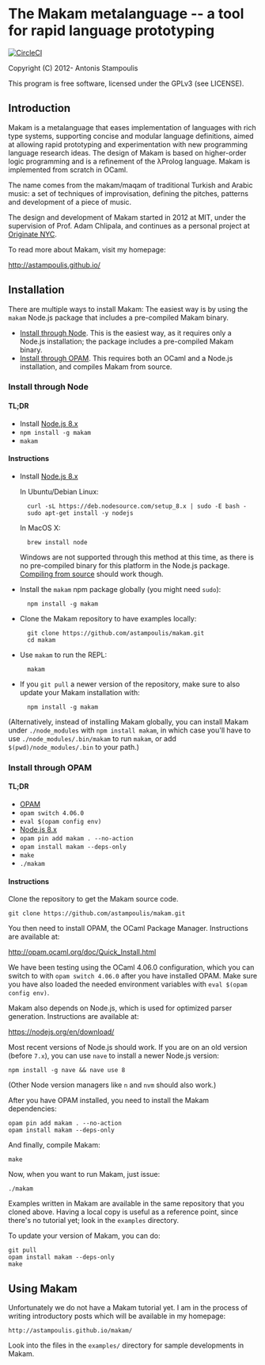 # The Makam metalanguage -- a tool for rapid language prototyping

[![CircleCI](https://circleci.com/gh/astampoulis/makam.svg?style=svg)](https://circleci.com/gh/astampoulis/makam)

Copyright (C) 2012- Antonis Stampoulis

This program is free software, licensed under the GPLv3 (see LICENSE).

## Introduction

Makam is a metalanguage that eases implementation of languages with rich type systems, supporting
concise and modular language definitions, aimed at allowing rapid prototyping and experimentation
with new programming language research ideas. The design of Makam is based on higher-order logic
programming and is a refinement of the λProlog language. Makam is implemented from scratch in OCaml.

The name comes from the makam/maqam of traditional Turkish and Arabic music: a set of
techniques of improvisation, defining the pitches, patterns and development of a piece of music.

The design and development of Makam started in 2012 at MIT, under the supervision of Prof. Adam
Chlipala, and continues as a personal project at [Originate NYC](http://www.originate.com/).

To read more about Makam, visit my homepage:

<http://astampoulis.github.io/>


## Installation

There are multiple ways to install Makam: The easiest way is by using the `makam` Node.js package
that includes a pre-compiled Makam binary.

- [Install through Node](#install-through-node). This is the easiest way, as it requires
  only a Node.js installation; the package includes a pre-compiled Makam binary.
- [Install through OPAM](#install-through-opam). This requires both an OCaml and a Node.js
  installation, and compiles Makam from source.

### Install through Node

#### TL;DR

- Install [Node.js 8.x](https://nodejs.org/en/download/)
- `npm install -g makam`
- `makam`

#### Instructions

- Install [Node.js 8.x](https://nodejs.org/en/download/)

  In Ubuntu/Debian Linux:

        curl -sL https://deb.nodesource.com/setup_8.x | sudo -E bash -
        sudo apt-get install -y nodejs

  In MacOS X:

        brew install node

  Windows are not supported through this method at this time, as there
  is no pre-compiled binary for this platform in the Node.js package.
  [Compiling from source](#install-through-opam) should work though.

- Install the `makam` npm package globally (you might need `sudo`):

        npm install -g makam

- Clone the Makam repository to have examples locally:

        git clone https://github.com/astampoulis/makam.git
        cd makam

- Use `makam` to run the REPL:

        makam

- If you `git pull` a newer version of the repository, make
  sure to also update your Makam installation with:

        npm install -g makam

(Alternatively, instead of installing Makam globally, you can install
Makam under `./node_modules` with `npm install makam`, in which case
you'll have to use `./node_modules/.bin/makam` to run `makam`, or
add `$(pwd)/node_modules/.bin` to your path.)

### Install through OPAM

#### TL;DR

- [OPAM](http://opam.ocaml.org/doc/Quick_Install.html)
- `opam switch 4.06.0`
- `eval $(opam config env)`
- [Node.js 8.x](https://nodejs.org/en/download/)
- `opam pin add makam . --no-action`
- `opam install makam --deps-only`
- `make`
- `./makam`

#### Instructions

Clone the repository to get the Makam source code.

    git clone https://github.com/astampoulis/makam.git

You then need to install OPAM, the OCaml Package Manager. Instructions are
available at:

<http://opam.ocaml.org/doc/Quick_Install.html>

We have been testing using the OCaml 4.06.0 configuration, which you can switch
to with `opam switch 4.06.0` after you have installed OPAM. Make sure you have
also loaded the needed environment variables with `eval $(opam config env)`.

Makam also depends on Node.js, which is used for optimized parser
generation. Instructions are available at:

<https://nodejs.org/en/download/>

Most recent versions of Node.js should work. If you are on an old version
(before `7.x`), you can use `nave` to install a newer Node.js version:

    npm install -g nave && nave use 8

(Other Node version managers like `n` and `nvm` should also work.)

After you have OPAM installed, you need to install the Makam dependencies:

    opam pin add makam . --no-action
    opam install makam --deps-only

And finally, compile Makam:

    make

Now, when you want to run Makam, just issue:

    ./makam

Examples written in Makam are available in the same repository that you cloned
above. Having a local copy is useful as a reference point, since there's no
tutorial yet; look in the `examples` directory.

To update your version of Makam, you can do:

    git pull
    opam install makam --deps-only
    make

## Using Makam

Unfortunately we do not have a Makam tutorial yet. I am in the process of
writing introductory posts which will be available in my homepage:

    http://astampoulis.github.io/makam/

Look into the files in the `examples/` directory for sample developments in Makam.
